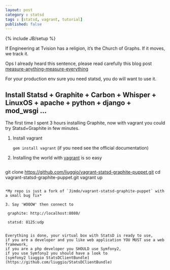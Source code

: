 ```yaml
---
layout: post
category : statsd
tags : [statsd, vagrant, tutorial]
published: false
---
```


{% include JB/setup %}

If Engineering at Tvision has a religion, it’s the Church of Graphs. If it moves, we track it. 

Ops I already heard this sentence, please read carefully this blog post [measure-anything-measure-everything](http://codeascraft.etsy.com/2011/02/15/measure-anything-measure-everything/)

For your production env sure you need statsd, you do will want to use it.



## Install Statsd + Graphite + Carbon + Whisper + LinuxOS + apache + python + django + mod_wsgi ...

The first time I spent 3 hours installing Graphite, 
now with vagrant you could try Statsd+Graphite in few minutes.

1. Install vagrant
   
   `gem install vagrant`  (if you need see the official documentation)

2. Installing the world with [vagrant](http://vagrantup.com/) is so easy

   ``` bash
git clone https://github.com/liuggio/vagrant-statsd-graphite-puppet.git
cd vagrant-statsd-graphite-puppet.git
vagrant up
   ```

   *My repo is just a fork of `Jimdo/vagrant-statsd-graphite-puppet` with a small bug fix*

3. Say 'WOOOW' then connect to 

    graphite: http://localhost:8080/
    
    statsd: 8125:udp


Everything is done, your virtual box with StatsD is ready to use, 
if you are a developer and you like web application YOU MUST use a web framework,
if you are a php developer you SHOULD use Symfony2,
if you use Symfony2 you should have a look to 
[symfony2 liuggio StatsDClientBundle](https://github.com/liuggio/StatsDClientBundle)